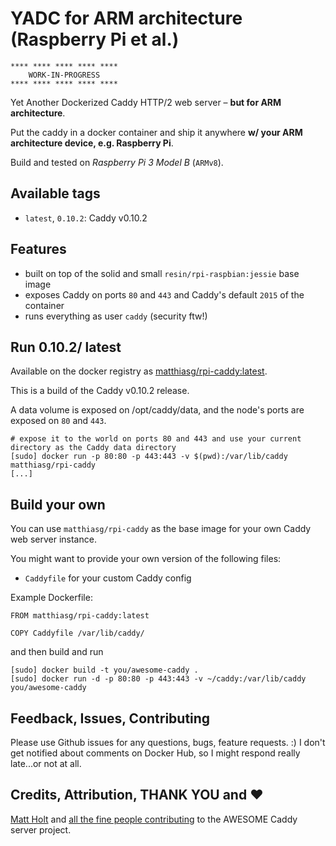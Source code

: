 # YADC for ARM architecture (Raspberry Pi et al.)

```
**** **** **** **** ****
    WORK-IN-PROGRESS
**** **** **** **** ****
```

Yet Another Dockerized Caddy HTTP/2 web server – **but for ARM architecture**.

Put the caddy in a docker container and ship it anywhere **w/ your ARM architecture device, e.g. Raspberry Pi**.

Build and tested on *Raspberry Pi 3 Model B* (`ARMv8`).

## Available tags

- `latest`, `0.10.2`: Caddy v0.10.2

## Features

- built on top of the solid and small `resin/rpi-raspbian:jessie` base image
- exposes Caddy on ports `80` and `443` and Caddy's default `2015` of the container
- runs everything as user `caddy` (security ftw!)

## Run 0.10.2/ latest

Available on the docker registry as [matthiasg/rpi-caddy:latest](https://index.docker.io/u/matthiasg/rpi-caddy/).

This is a build of the Caddy v0.10.2 release.

A data volume is exposed on /opt/caddy/data, and the node's ports are exposed on `80` and `443`.

```
# expose it to the world on ports 80 and 443 and use your current directory as the Caddy data directory
[sudo] docker run -p 80:80 -p 443:443 -v $(pwd):/var/lib/caddy matthiasg/rpi-caddy
[...]
```

## Build your own

You can use `matthiasg/rpi-caddy` as the base image for your own Caddy web server instance.

You might want to provide your own version of the following files:

* `Caddyfile` for your custom Caddy config

Example Dockerfile:

```
FROM matthiasg/rpi-caddy:latest

COPY Caddyfile /var/lib/caddy/
```

and then build and run

```
[sudo] docker build -t you/awesome-caddy .
[sudo] docker run -d -p 80:80 -p 443:443 -v ~/caddy:/var/lib/caddy you/awesome-caddy
```

## Feedback, Issues, Contributing

Please use Github issues for any questions, bugs, feature requests. :) I don't get notified about comments on Docker Hub, so I might respond really late...or not at all.

## Credits, Attribution, THANK YOU and ❤

[Matt Holt](https://github.com/mholt) and [all the fine people contributing](https://github.com/mholt/caddy/graphs/contributors) to the AWESOME Caddy server project.